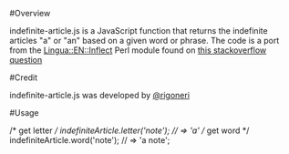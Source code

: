 #Overview

indefinite-article.js is a JavaScript function that returns the indefinite articles "a" or "an" based on a given word or phrase. The code is a port from the [Lingua::EN::Inflect] Perl module found on [this stackoverflow question]

#Credit

indefinite-article.js was developed by [@rigoneri]

[Lingua::EN::Inflect]: http://search.cpan.org/dist/Lingua-EN-Inflect/lib/Lingua/EN/Inflect.pm#PROVIDING_INDEFINITE_ARTICLES
[this stackoverflow question]: http://stackoverflow.com/questions/4558437
[@rigoneri]: http://twitter.com/rigoneri

#Usage

/* get letter */ indefiniteArticle.letter('note'); // => 'a'
/* get word */   indefiniteArticle.word('note'); // => 'a note';
